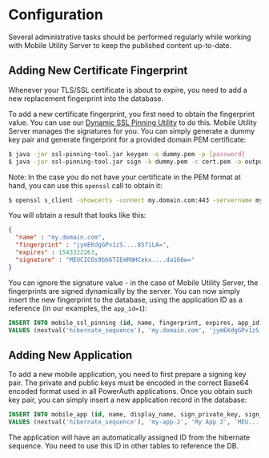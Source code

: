 # Configuration

Several administrative tasks should be performed regularly while working with Mobile Utility Server to keep the published content up-to-date.

## Adding New Certificate Fingerprint

Whenever your TLS/SSL certificate is about to expire, you need to add a new replacement fingerprint into the database.

To add a new certificate fingerprint, you first need to obtain the fingerprint value. You can use our [Dynamic SSL Pinning Utility](https://github.com/wultra/ssl-pinning-tool/releases) to do this. Mobile Utility Server manages the signatures for you. You can simply generate a dummy key pair and generate fingerprint for a provided domain PEM certificate:

```sh
$ java -jar ssl-pinning-tool.jar keygen -o dummy.pem -p [password]
$ java -jar ssl-pinning-tool.jar sign -k dummy.pem -c cert.pem -o output.json -p [password]
```

Note: In the case you do not have your certificate in the PEM format at hand, you can use this `openssl` call to obtain it:

```sh
$ openssl s_client -showcerts -connect my.domain.com:443 -servername my.domain.com < /dev/null | openssl x509 -outform PEM > cert.pem
```

You will obtain a result that looks like this:

```json
{
  "name" : "my.domain.com",
  "fingerprint" : "jymEKdgGPv1zS....857iLA=",
  "expires" : 1543322263,
  "signature" : "MEUCICOs9bb6TIEmRNHCekx....da166w="
}
```

You can ignore the signature value - in the case of Mobile Utility Server, the fingerprints are signed dynamically by the server. You can now simply insert the new fingerprint to the database, using the application ID as a reference (in our examples, the `app_id=1`):

```sql
INSERT INTO mobile_ssl_pinning (id, name, fingerprint, expires, app_id)
VALUES (nextval('hibernate_sequence'), 'my.domain.com', 'jymEKdgGPv1zS....857iLA=', 1543322263, 1)
```

## Adding New Application

To add a new mobile application, you need to first prepare a signing key pair. The private and public keys must be encoded in the correct Base64 encoded format used in all PowerAuth applications. Once you obtain such key pair, you can simply insert a new application record in the database:

```sql
INSERT INTO mobile_app (id, name, display_name, sign_private_key, sign_public_key)
VALUES (nextval('hibernate_sequence'), 'my-app-2', 'My App 2', 'MEU....ed8f7=', 'MBII....fed87=')
```

The application will have an automatically assigned ID from the hibernate sequence. You need to use this ID in other tables to reference the DB.

